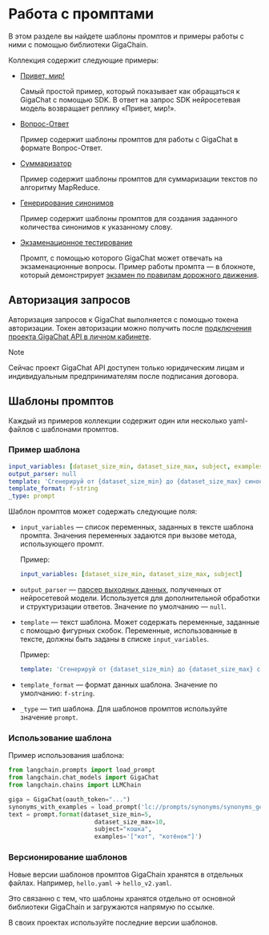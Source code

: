 # Работа с промптами

В этом разделе вы найдете шаблоны промптов и примеры работы с ними с помощью библиотеки GigaChain.

Коллекция содержит следующие примеры:

- [Привет, мир!](hello_world/README.md)

  Самый простой пример, который показывает как обращаться к GigaChat с помощью SDK. В ответ на запрос SDK нейросетевая модель возвращает реплику «Привет, мир!».

- [Вопрос-Ответ](qna/README.md)

  Пример содержит шаблоны промптов для работы с GigaChat в формате Вопрос-Ответ.

- [Суммаризатор](summarize/map_reduce/README.md)

  Пример содержит шаблоны промптов для суммаризации текстов по алгоритму MapReduce.

- [Генерирование синонимов](synonyms/README.md)

  Пример содержит шаблоны промптов для создания заданного количества синонимов к указанному слову.

- [Экзаменационное тестирование](qna/examination.ipynb)

  Промпт, с помощью которого GigaChat может отвечать на экзаменационные вопросы.
  Пример работы промпта — в блокноте, который демонстрирует [экзамен по правилам дорожного движения](/docs/extras/integrations/chat/examination.ipynb).

## Авторизация запросов

Авторизация запросов к GigaChat выполняется с помощью токена авторизации. Токен авторизации можно получить после [подключения проекта GigaChat API в личном кабинете](https://developers.sber.ru/docs/ru/gigachat/api/integration).

> [!NOTE]
> Сейчас проект GigaChat API доступен только юридическим лицам и индивидуальным предпринимателям после подписания договора.

## Шаблоны промптов

Каждый из примеров коллекции содержит один или несколько yaml-файлов с шаблонами промптов.

### Пример шаблона

```yaml
input_variables: [dataset_size_min, dataset_size_max, subject, examples]
output_parser: null
template: 'Сгенерируй от {dataset_size_min} до {dataset_size_max} синонимов для слова "{subject}". Примеры фраз: {examples}. Результат верни в формате JSON-списка без каких либо пояснений, например, ["синоним1", "синоним2", "синоним3", "синоним4"]. Не повторяй фразы из примера и не дублируй фразы.'
template_format: f-string
_type: prompt
```

Шаблон промптов может содержать следующие поля:

- `input_variables` — список переменных, заданных в тексте шаблона промпта. Значения переменных задаются при вызове метода, использующего промпт.

  Пример:

  ```yaml
  input_variables: [dataset_size_min, dataset_size_max, subject]
  ```

- `output_parser` — [парсер выходных данных](https://github.com/ai-forever/gigachain/blob/master/docs/docs_skeleton/docs/modules/model_io/output_parsers/index.mdx), полученных от нейросетевой модели. Используется для дополнительной обработки и структуризации ответов. Значение по умолчанию — `null`.

- `template` — текст шаблона. Может содержать переменные, заданные с помощью фигурных скобок. Переменные, использованные в тексте, должны быть заданы в списке `input_variables`.
  
  Пример:

  ```yaml
  template: 'Сгенерируй от {dataset_size_min} до {dataset_size_max} синонимов для слова "{subject}".'
  ```

- `template_format` — формат данных шаблона. Значение по умолчанию: `f-string`.
- `_type` — тип шаблона. Для шаблонов промптов используйте значение `prompt`.

### Использование шаблона

Пример использования шаблона:

```python
from langchain.prompts import load_prompt
from langchain.chat_models import GigaChat
from langchain.chains import LLMChain

giga = GigaChat(oauth_token="...")
synonyms_with_examples = load_prompt('lc://prompts/synonyms/synonyms_generation_with_examples.yaml')
text = prompt.format(dataset_size_min=5,
                        dataset_size_max=10,
                        subject="кошка",
                        examples='["кот", "котёнок"]')
```

### Версионирование шаблонов

Новые версии шаблонов промптов GigaChain хранятся в отдельных файлах.
Например, `hello.yaml` → `hello_v2.yaml`.

Это связанно с тем, что шаблоны хранятся отдельно от основной библиотеки GigaChain и загружаются напрямую по ссылке.

В своих проектах используйте последние версии шаблонов.